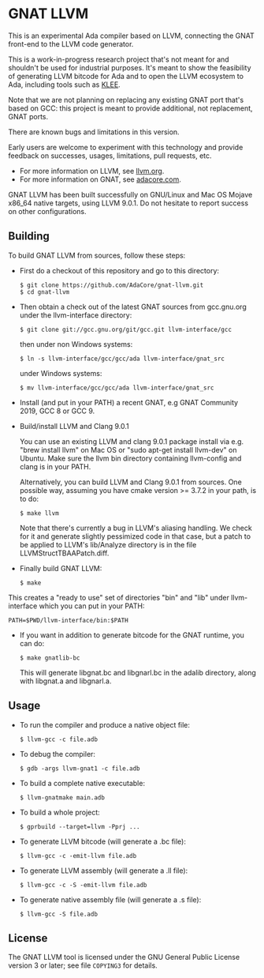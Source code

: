 GNAT LLVM
=========

This is an experimental Ada compiler based on LLVM, connecting the GNAT
front-end to the LLVM code generator.

This is a work-in-progress research project that's not meant for and
shouldn't be used for industrial purposes. It's meant to show the
feasibility of generating LLVM bitcode for Ada and to open the LLVM
ecosystem to Ada, including tools such as [KLEE](https://klee.github.io).

Note that we are not planning on replacing any existing GNAT port that's
based on GCC: this project is meant to provide additional, not replacement,
GNAT ports.

There are known bugs and limitations in this version.

Early users are welcome to experiment with this technology and provide
feedback on successes, usages, limitations, pull requests, etc.

- For more information on LLVM, see [llvm.org](https://llvm.org).
- For more information on GNAT, see [adacore.com](https://www.adacore.com).

GNAT LLVM has been built successfully on GNU/Linux and Mac OS Mojave x86_64
native targets, using LLVM 9.0.1. Do not hesitate to report success
on other configurations.

Building
--------

To build GNAT LLVM from sources, follow these steps:

- First do a checkout of this repository and go to this directory:

      $ git clone https://github.com/AdaCore/gnat-llvm.git
      $ cd gnat-llvm

- Then obtain a check out of the latest GNAT sources from gcc.gnu.org under
  the llvm-interface directory:

      $ git clone git://gcc.gnu.org/git/gcc.git llvm-interface/gcc

  then under non Windows systems:

      $ ln -s llvm-interface/gcc/gcc/ada llvm-interface/gnat_src

  under Windows systems:

      $ mv llvm-interface/gcc/gcc/ada llvm-interface/gnat_src

- Install (and put in your PATH) a recent GNAT, e.g GNAT Community 2019,
  GCC 8 or GCC 9.

- Build/install LLVM and Clang 9.0.1

  You can use an existing LLVM and clang 9.0.1 package install via e.g.
  "brew install llvm" on Mac OS or "sudo apt-get install llvm-dev" on
  Ubuntu. Make sure the llvm bin directory containing llvm-config and clang
  is in your PATH.

  Alternatively, you can build LLVM and Clang 9.0.1 from sources.  One
  possible way, assuming you have cmake version >= 3.7.2 in your path, is
  to do:

      $ make llvm

  Note that there's currently a bug in LLVM's aliasing handling.  We check
  for it and generate slightly pessimized code in that case, but a patch
  to be applied to LLVM's lib/Analyze directory is in the file
  LLVMStructTBAAPatch.diff.

- Finally build GNAT LLVM:

      $ make

This creates a "ready to use" set of directories "bin" and "lib" under
llvm-interface which you can put in your PATH:

    PATH=$PWD/llvm-interface/bin:$PATH

- If you want in addition to generate bitcode for the GNAT runtime, you can do:

      $ make gnatlib-bc

  This will generate libgnat.bc and libgnarl.bc in the adalib directory, along
  with libgnat.a and libgnarl.a.

Usage
-----

- To run the compiler and produce a native object file:

      $ llvm-gcc -c file.adb

- To debug the compiler:

      $ gdb -args llvm-gnat1 -c file.adb

- To build a complete native executable:

      $ llvm-gnatmake main.adb

- To build a whole project:

      $ gprbuild --target=llvm -Pprj ...

- To generate LLVM bitcode (will generate a .bc file):

      $ llvm-gcc -c -emit-llvm file.adb

- To generate LLVM assembly (will generate a .ll file):

      $ llvm-gcc -c -S -emit-llvm file.adb

- To generate native assembly file (will generate a .s file):

      $ llvm-gcc -S file.adb

License
-------

The GNAT LLVM tool is licensed under the GNU General Public License version 3
or later; see file `COPYING3` for details.
